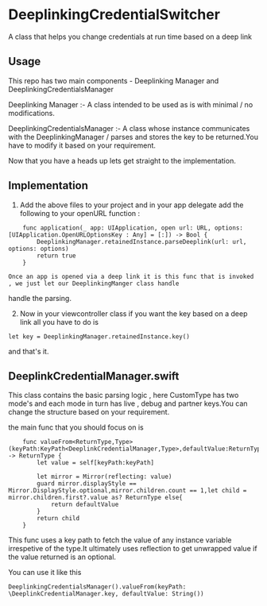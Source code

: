 # DeeplinkingCredentialSwitcher
A class that helps you change credentials at run time based on a deep link

## Usage

This repo has two main components - Deeplinking Manager and DeeplinkingCredentialsManager

Deeplinking Manager :-
    A class intended to be used as is with minimal / no modifications.

DeeplinkingCredentialsManager :-
   A class whose instance communicates with the DeeplinkingManager / parses and stores the key to be returned.You have to 
modify it based on your requirement.

Now that you have a heads up lets get straight to the implementation.

## Implementation

1) Add the above files to your project and in your app delegate add the following to your openURL function :

```
    func application(_ app: UIApplication, open url: URL, options: [UIApplication.OpenURLOptionsKey : Any] = [:]) -> Bool {
        DeeplinkingManager.retainedInstance.parseDeeplink(url: url, options: options)
        return true
    }
```
    Once an app is opened via a deep link it is this func that is invoked , we just let our DeeplinkingManger class handle
handle the parsing. 

2) Now in your viewcontroller class if you want the key based on a deep link all you have to do is

```
let key = DeeplinkingManager.retainedInstance.key()
```

and that's it.

## DeeplinkCredentialManager.swift

This class contains the basic parsing logic , here CustomType has two mode's and each mode in turn has live , debug
and partner keys.You can change the structure based on your requirement.

the main func that you should focus on is 

```
    func valueFrom<ReturnType,Type>(keyPath:KeyPath<DeeplinkCredentialManager,Type>,defaultValue:ReturnType) -> ReturnType {
        let value = self[keyPath:keyPath]
        
        let mirror = Mirror(reflecting: value)
        guard mirror.displayStyle == Mirror.DisplayStyle.optional,mirror.children.count == 1,let child = mirror.children.first?.value as? ReturnType else{
            return defaultValue
        }
        return child
    }
```

This func uses a key path to fetch the value of any instance variable irrespetive of the type.It ultimately uses reflection to get
unwrapped value if the value returned is an optional.

You can use it like this 

```
DeeplinkingCredentialsManager().valueFrom(keyPath: \DeeplinkCredentialManager.key, defaultValue: String())
```
